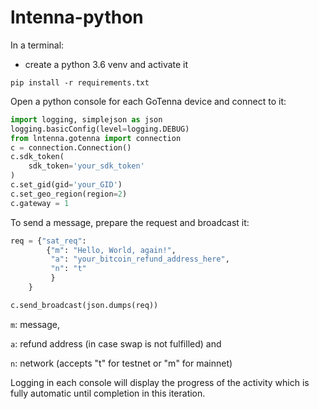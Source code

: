 # lntenna-python

In a terminal:
* create a python 3.6 venv and activate it

`pip install -r requirements.txt`

Open a python console for each GoTenna device and connect to it:

```python
import logging, simplejson as json
logging.basicConfig(level=logging.DEBUG)
from lntenna.gotenna import connection
c = connection.Connection()
c.sdk_token(
    sdk_token='your_sdk_token'
)
c.set_gid(gid='your_GID')
c.set_geo_region(region=2)
c.gateway = 1
```

To send a message, prepare the request and broadcast it:

```python
req = {"sat_req":
        {"m": "Hello, World, again!",
         "a": "your_bitcoin_refund_address_here",
         "n": "t"
         }
    }

c.send_broadcast(json.dumps(req))
```

`m`: message, 

`a`: refund address (in case swap is not fulfilled) and 

`n`: network (accepts "t" for testnet or "m" for mainnet)

Logging in each console will display the progress of the activity which is fully automatic until completion in this iteration.
